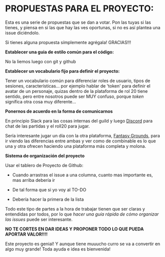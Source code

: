 # PROPUESTAS PARA EL PROYECTO:

Esta es una serie de propuestas que se dan a votar.
Pon las tuyas si las tienes, y piensa en si las que hay las ves oportunas, si no es así plantea una issue diciéndolo.

Si tienes alguna propuesta símplemente agrégala!
GRACIAS!!!

**Establecer una guia de estilo común para el código:**

No la liemos luego con git y github

**Establecer un vocabulario fijo para definir el proyecto:**

Tener un vocabulario común para diferenciar roles de usuario, tipos de sesiones, características... por ejemplo hablar de 'token' para definir el avatar de un personaje, quizas dentro de la plataforma de rol 20 tiene sentido, pero entre nosotros puede ser MUY confuso, porque *token* significa otra cosa muy diferente...

**Ponernos de acuerdo en la forma de comunicarnos**

En principio Slack para las cosas internas del guild y luego [Discord](https://discordapp.com) para chat de las partidas y el roll20 para jugar.

Sería interesante jugar un día con la otra plataforma, [Fantasy Grounds](https://www.fantasygrounds.com/home/home.php), para ir viendo las diferencias entre ambas y ver como de combinable es lo que una y otra ofrecen haciendo una plataforma más completa y molona.

**Sistema de organización del proyecto**

Usar el tablero de Proyecto de Github:

* Cuando arrastras el issue a una columna, cuanto mas importante es, mas arriba debería ir

* De tal forma que si yo voy al TO-DO

* Debería hacer la primera de la lista

Todo este tipo de partes a la hora de trabajar tienen que ser claras y entendidas por todos, por lo que *hacer una guía rápida de cómo organizar las issues* puede ser interesante.

**NO TE CORTES EN DAR IDEAS Y PROPONER TODO LO QUE PUEDA APORTAR VALOR!!!!**

Este proyecto es genial! Y aunque tiene muuucho curro se va a convertir en algo muy grande!
Toda ayuda e idea es bienvenida!
